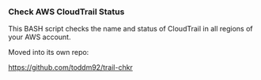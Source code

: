 ### Check AWS CloudTrail Status

This BASH script checks the name and status of CloudTrail in all regions of your AWS account.

Moved into its own repo:

https://github.com/toddm92/trail-chkr
